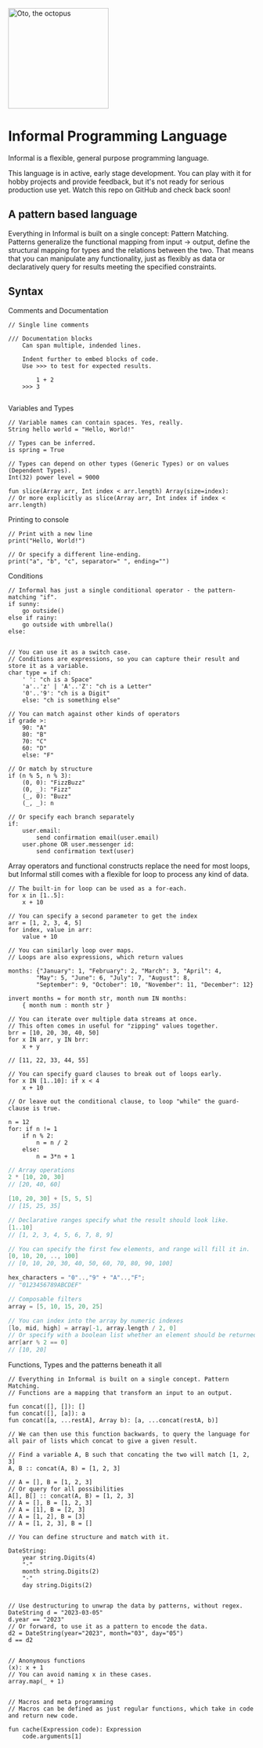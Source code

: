 <img src="https://raw.githubusercontent.com/Feni/informal/main/Docs/Resources/Images/oto.jpg" width="205" alt="Oto, the octopus">


# Informal Programming Language
Informal is a flexible, general purpose programming language.

This language is in active, early stage development. You can play with it for hobby projects and provide feedback, but it's not ready for serious production use yet. Watch this repo on GitHub and check back soon!
 
## A pattern based language
Everything in Informal is built on a single concept: Pattern Matching. Patterns generalize the functional mapping from input -> output, define the structural mapping for types and the relations between the two. That means that you can manipulate any functionality, just as flexibly as data or declaratively query for results meeting the specified constraints.


## Syntax

Comments and Documentation
```
// Single line comments

/// Documentation blocks
    Can span multiple, indended lines.
    
    Indent further to embed blocks of code.
    Use >>> to test for expected results.
 
        1 + 2
    >>> 3
    
```

Variables and Types
```
// Variable names can contain spaces. Yes, really.
String hello world = "Hello, World!"

// Types can be inferred.
is spring = True

// Types can depend on other types (Generic Types) or on values (Dependent Types).
Int(32) power level = 9000

fun slice(Array arr, Int index < arr.length) Array(size=index):
// Or more explicitly as slice(Array arr, Int index if index < arr.length)    

```

Printing to console
```
// Print with a new line
print("Hello, World!")

// Or specify a different line-ending.
print("a", "b", "c", separator=" ", ending="")
```

Conditions
```
// Informal has just a single conditional operator - the pattern-matching "if".
if sunny:
    go outside()
else if rainy:
    go outside with umbrella()
else:


// You can use it as a switch case. 
// Conditions are expressions, so you can capture their result and store it as a variable.
char type = if ch:
    ' ': "ch is a Space"
    'a'..'z' | 'A'..'Z': "ch is a Letter"
    '0'..'9': "ch is a Digit"
    else: "ch is something else"

// You can match against other kinds of operators
if grade >:
    90: "A"
    80: "B"
    70: "C"
    60: "D"
    else: "F"

// Or match by structure
if (n % 5, n % 3):
    (0, 0): "FizzBuzz"
    (0, _): "Fizz"
    (_, 0): "Buzz"
    (_, _): n

// Or specify each branch separately
if:
    user.email:
        send confirmation email(user.email)
    user.phone OR user.messenger id:
        send confirmation text(user)
```

Array operators and functional constructs replace the need for most loops, but Informal still comes with a flexible for loop to process any kind of data.
```
// The built-in for loop can be used as a for-each.
for x in [1..5]:
    x + 10

// You can specify a second parameter to get the index
arr = [1, 2, 3, 4, 5]
for index, value in arr:
    value + 10

// You can similarly loop over maps.
// Loops are also expressions, which return values

months: {"January": 1, "February": 2, "March": 3, "April": 4, 
        "May": 5, "June": 6, "July": 7, "August": 8, 
        "September": 9, "October": 10, "November": 11, "December": 12}

invert months = for month str, month num IN months:
    { month num : month str }

// You can iterate over multiple data streams at once. 
// This often comes in useful for "zipping" values together.
brr = [10, 20, 30, 40, 50]
for x IN arr, y IN brr:
    x + y

// [11, 22, 33, 44, 55]

// You can specify guard clauses to break out of loops early.
for x IN [1..10]: if x < 4
    x + 10

// Or leave out the conditional clause, to loop "while" the guard-clause is true.

n = 12
for: if n != 1
    if n % 2:
        n = n / 2
    else:
        n = 3*n + 1

```


```kotlin
// Array operations
2 * [10, 20, 30]
// [20, 40, 60]

[10, 20, 30] + [5, 5, 5]
// [15, 25, 35]

// Declarative ranges specify what the result should look like.
[1..10]
// [1, 2, 3, 4, 5, 6, 7, 8, 9]

// You can specify the first few elements, and range will fill it in.
[0, 10, 20, .., 100]
// [0, 10, 20, 30, 40, 50, 60, 70, 80, 90, 100]

hex_characters = "0"..,"9" + "A"..,"F";
// "0123456789ABCDEF"

// Composable filters
array = [5, 10, 15, 20, 25]

// You can index into the array by numeric indexes
[lo, mid, high] = array[-1, array.length / 2, 0]
// Or specify with a boolean list whether an element should be returned or not.
arr[arr % 2 == 0]
// [10, 20]

```

Functions, Types and the patterns beneath it all
```
// Everything in Informal is built on a single concept. Pattern Matching.
// Functions are a mapping that transform an input to an output.

fun concat([], []): []
fun concat([], [a]): a
fun concat([a, ...restA], Array b): [a, ...concat(restA, b)]

// We can then use this function backwards, to query the language for all pair of lists which concat to give a given result.

// Find a variable A, B such that concating the two will match [1, 2, 3]
A, B :: concat(A, B) = [1, 2, 3]

// A = [], B = [1, 2, 3]
// Or query for all possibilities
A[], B[] :: concat(A, B) = [1, 2, 3]
// A = [], B = [1, 2, 3]
// A = [1], B = [2, 3]
// A = [1, 2], B = [3]
// A = [1, 2, 3], B = []

// You can define structure and match with it.

DateString:
    year string.Digits(4)
    "-"
    month string.Digits(2)
    "-"
    day string.Digits(2)


// Use destructuring to unwrap the data by patterns, without regex.
DateString d = "2023-03-05"
d.year == "2023"
// Or forward, to use it as a pattern to encode the data.
d2 = DateString(year="2023", month="03", day="05")
d == d2


// Anonymous functions
(x): x + 1
// You can avoid naming x in these cases.
array.map(_ + 1)


// Macros and meta programming
// Macros can be defined as just regular functions, which take in code and return new code.

fun cache(Expression code): Expression
    code.arguments[1]


```

